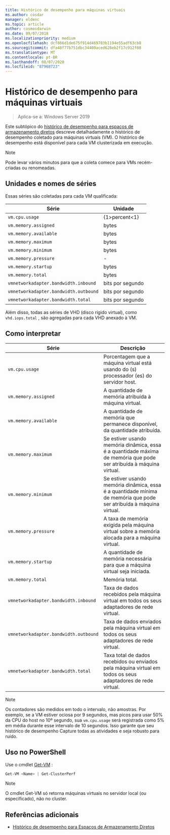 ```yaml
---
title: Histórico de desempenho para máquinas virtuais
ms.author: cosdar
manager: eldenc
ms.topic: article
author: cosmosdarwin
ms.date: 09/07/2018
ms.localizationpriority: medium
ms.openlocfilehash: dcf866d1de675f914d469783b1194e55adf63cb8
ms.sourcegitcommit: dfa48f77b751dbc34409aced628eb2f17c912f08
ms.translationtype: MT
ms.contentlocale: pt-BR
ms.lasthandoff: 08/07/2020
ms.locfileid: "87968723"
---
```

# <a name="performance-history-for-virtual-machines"></a>Histórico de desempenho para máquinas virtuais

> Aplica-se a: Windows Server 2019

Este subtópico do [histórico de desempenho para espaços de armazenamento diretos](performance-history.md) descreve detalhadamente o histórico de desempenho coletado para máquinas virtuais (VM). O histórico de desempenho está disponível para cada VM clusterizada em execução.

   > [!NOTE]
   > Pode levar vários minutos para que a coleta comece para VMs recém-criadas ou renomeadas.

## <a name="series-names-and-units"></a>Unidades e nomes de séries

Essas séries são coletadas para cada VM qualificada:

| Série                            | Unidade             |
|-----------------------------------|------------------|
| `vm.cpu.usage`                    | {1&gt;percent&lt;1}          |
| `vm.memory.assigned`              | bytes            |
| `vm.memory.available`             | bytes            |
| `vm.memory.maximum`               | bytes            |
| `vm.memory.minimum`               | bytes            |
| `vm.memory.pressure`              | -                |
| `vm.memory.startup`               | bytes            |
| `vm.memory.total`                 | bytes            |
| `vmnetworkadapter.bandwidth.inbound`  | bits por segundo |
| `vmnetworkadapter.bandwidth.outbound` | bits por segundo |
| `vmnetworkadapter.bandwidth.total`    | bits por segundo |

Além disso, todas as séries de VHD (disco rígido virtual), como `vhd.iops.total` , são agregadas para cada VHD anexado à VM.

## <a name="how-to-interpret"></a>Como interpretar


| Série                            | Descrição                                                                                                  |
|-----------------------------------|--------------------------------------------------------------------------------------------------------------|
| `vm.cpu.usage`                    | Porcentagem que a máquina virtual está usando do (s) processador (es) do servidor host.                                   |
| `vm.memory.assigned`              | A quantidade de memória atribuída à máquina virtual.                                                      |
| `vm.memory.available`             | A quantidade de memória que permanece disponível, da quantidade atribuída.                                       |
| `vm.memory.maximum`               | Se estiver usando memória dinâmica, essa é a quantidade máxima de memória que pode ser atribuída à máquina virtual. |
| `vm.memory.minimum`               | Se estiver usando memória dinâmica, essa é a quantidade mínima de memória que pode ser atribuída à máquina virtual. |
| `vm.memory.pressure`              | A taxa de memória exigida pela máquina virtual sobre a memória alocada para a máquina virtual.            |
| `vm.memory.startup`               | A quantidade de memória necessária para que a máquina virtual seja iniciada.                                            |
| `vm.memory.total`                 | Memória total. |
| `vmnetworkadapter.bandwidth.inbound`  | Taxa de dados recebidos pela máquina virtual em todos os seus adaptadores de rede virtual.                        |
| `vmnetworkadapter.bandwidth.outbound` | Taxa de dados enviados pela máquina virtual em todos os seus adaptadores de rede virtual.                            |
| `vmnetworkadapter.bandwidth.total`    | Taxa total de dados recebidos ou enviados pela máquina virtual em todos os seus adaptadores de rede virtual.          |

   > [!NOTE]
   > Os contadores são medidos em todo o intervalo, não amostras. Por exemplo, se a VM estiver ociosa por 9 segundos, mas picos para usar 50% da CPU do host no 10º segundo, sua `vm.cpu.usage` será registrada como 5% em média durante esse intervalo de 10 segundos. Isso garante que seu histórico de desempenho Capture todas as atividades e seja robusto para ruído.

## <a name="usage-in-powershell"></a>Uso no PowerShell

Use o cmdlet [Get-VM](/powershell/module/hyper-v/get-vm) :

```PowerShell
Get-VM <Name> | Get-ClusterPerf
```

   > [!NOTE]
   > O cmdlet Get-VM só retorna máquinas virtuais no servidor local (ou especificado), não no cluster.

## <a name="additional-references"></a>Referências adicionais

- [Histórico de desempenho para Espaços de Armazenamento Diretos](performance-history.md)
